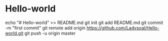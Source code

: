 # Hello-world
echo "# Hello-world" >> README.md
git init
git add README.md
git commit -m "first commit"
git remote add origin https://github.com/Ladysoal/Hello-world.git
git push -u origin master
